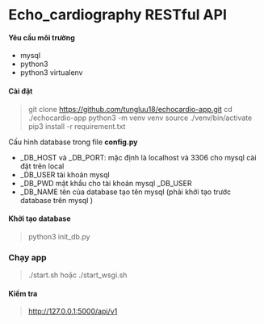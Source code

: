 # Echo_cardiography RESTful API

#### Yêu cầu môi trường
* mysql
* python3
* python3 virtualenv
#### Cài đặt
> git clone https://github.com/tungluu18/echocardio-app.git
> cd ./echocardio-app
> python3 -m venv venv
> source ./venv/bin/activate
> pip3 install -r requirement.txt

Cấu hình database trong file **config.py**
* _DB_HOST và _DB_PORT: mặc định là localhost và 3306 cho mysql cài đặt trên local
* _DB_USER tài khoản mysql
* _DB_PWD mật khẩu cho tài khoản mysql _DB_USER
* _DB_NAME tên của database tạo tên mysql (phải khởi tạo trước  database trên mysql )

#### Khởi tạo database
> python3 init_db.py

### Chạy app
> ./start.sh
hoặc
>./start_wsgi.sh

#### Kiểm tra
> http://127.0.0.1:5000/api/v1
